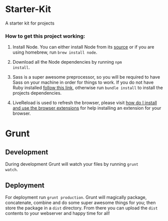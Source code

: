 Starter-Kit
==========
A starter kit for projects

### How to get this project working:

1. Install Node. You can either install Node from its [source](http://nodejs.org/) or if you are using homebrew, run <code>brew install node</code>.

2. Download all the Node dependencies by running <code>npm install</code>.

3. Sass is a super awesome preprocessor, so you will be required to have Sass on your machine in order for things to work. If you do not have Ruby installed [follow this link](http://installrails.com/), otherwise run <code>bundle install</code> to install the projects dependencies. 

4. LiveReload is used to refresh the browser, please visit [how do I install and use the browser extensions](http://feedback.livereload.com/knowledgebase/articles/86242-how-do-i-install-and-use-the-browser-extensions-) for help installing an extension for your browser.

Grunt
==========
## Development
During development Grunt will watch your files by running <code>grunt watch</code>. 

## Deployment
For deployment run <code>grunt production</code>. Grunt will magically package, concatenate, combine and do some super awesome things for you; then store the package in a <code>dist</code> directory. From there you can upload  the <code>dist</code> contents to your webserver and happy time for all!

